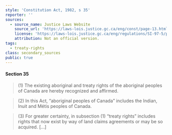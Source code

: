 ```yaml
---
style: 'Constitution Act, 1982, s 35'
reporter: ''
sources:
  - source_name: Justice Laws Website
    source_url: 'https://laws-lois.justice.gc.ca/eng/const/page-13.html#h-53'
    license: 'https://laws-lois.justice.gc.ca/eng/regulations/SI-97-5/page-1.html'
    attribution: Not an official version.
tags:
  - treaty-rights
class: secondary_sources
public: true
---
```



#### Section 35

>(1) The existing aboriginal and treaty rights of the aboriginal peoples of Canada are hereby recognized and affirmed.

> (2) In this Act, “aboriginal peoples of Canada” includes the Indian, Inuit and Métis peoples of Canada.

> (3) For greater certainty, in subsection (1) “treaty rights” includes rights that now exist by way of land claims agreements or may be so acquired. […]
